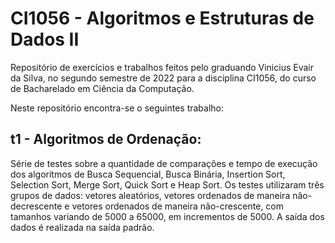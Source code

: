 # CI1056 - Algoritmos e Estruturas de Dados II
Repositório de exercícios e trabalhos feitos pelo graduando Vinicius Evair da Silva, no segundo semestre de 2022 para a disciplina CI1056, do curso de Bacharelado em Ciência da Computação.

Neste repositório encontra-se o seguintes trabalho:
## t1 - Algoritmos de Ordenação:
  Série de testes sobre a quantidade de comparações e tempo de execução dos algoritmos de Busca Sequencial, Busca Binária, Insertion Sort, Selection Sort, Merge Sort, Quick Sort e Heap Sort. Os testes utilizaram três grupos de dados: vetores aleatórios, vetores ordenados de maneira não-decrescente e vetores ordenados de maneira não-crescente, com tamanhos variando de 5000 a 65000, em incrementos de 5000. A saída dos dados é realizada na saída padrão.
